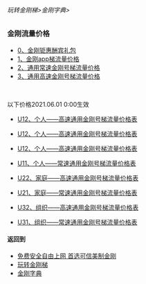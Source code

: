###### 玩转金刚梯>金刚字典>
### 金刚流量价格

- [0、金刚钜惠酬宾礼包](https://github.com/a2zitpro/web/blob/master/LadderFree/kkDictionary/Price/KKDTPriceOfKKID_DoubleLadderGiftsPeck.md)
- [1、金刚app梯流量价格](https://github.com/a2zitpro/web/blob/master/LadderFree/kkDictionary/Price/KKDTPriceOfApp.md)
- [2、通用常速金刚号梯流量价格](https://github.com/a2zitpro/web/blob/master/LadderFree/kkDictionary/Price/KKDTPriceOfKKID_SpeedLevel01.md)
- [3、通用高速金刚号梯流量价格](https://github.com/a2zitpro/web/blob/master/LadderFree/kkDictionary/Price/KKDTPriceOfKKID_SpeedLevel02.md)
<br>

以下价格2021.06.01 0:00生效

- [U12、个人——高速通用金刚号梯流量价格表](https://github.com/a2zitpro/web/blob/master/LadderFree/kkDictionary/Price/U11.md)
- [U12、个人——高速通用金刚号梯流量价格表](https://github.com/a2zitpro/web/blob/master/LadderFree/kkDictionary/Price/U11.md)



- [U12、个人——高速通用金刚号梯流量价格表](https://github.com/a2zitpro/web/blob/master/LadderFree/kkDictionary/Price/U11.md)
- [U11、个人——常速通用金刚号梯流量价格表]()
- [U22、家庭——高速通用金刚号梯流量价格表]()
- [U21、家庭——常速通用金刚号梯流量价格表]()
- [U32、组织——高速通用金刚号梯流量价格表]()
- [U31、组织——常速通用金刚号梯流量价格表]()

#### 返回到
- [免费安全自由上网 首选可信美制金刚](https://github.com/a2zitpro/web/blob/master/%E5%BE%80%E5%90%8E%E7%BF%BB.md)
- [玩转金刚梯](https://github.com/a2zitpro/web/blob/master/LadderFree/A.md)
- [金刚字典](https://github.com/a2zitpro/web/blob/master/LadderFree/kkDictionary/KKDictionary.md)

